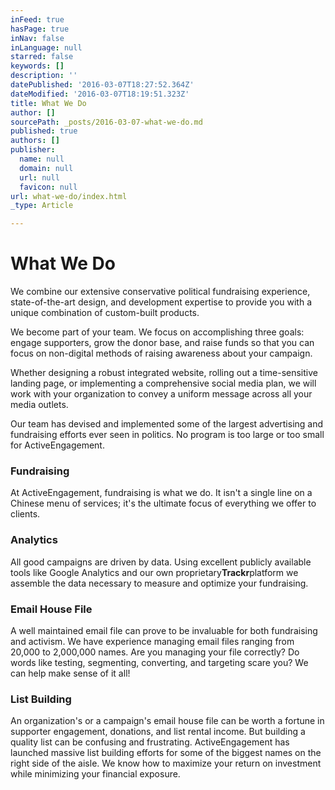 ```yaml
---
inFeed: true
hasPage: true
inNav: false
inLanguage: null
starred: false
keywords: []
description: ''
datePublished: '2016-03-07T18:27:52.364Z'
dateModified: '2016-03-07T18:19:51.323Z'
title: What We Do
author: []
sourcePath: _posts/2016-03-07-what-we-do.md
published: true
authors: []
publisher:
  name: null
  domain: null
  url: null
  favicon: null
url: what-we-do/index.html
_type: Article

---
```

# What We Do

We combine our extensive conservative political fundraising experience, state-of-the-art design, and development expertise to provide you with a unique combination of custom-built products.

We become part of your team. We focus on accomplishing three goals: engage supporters, grow the donor base, and raise funds so that you can focus on non-digital methods of raising awareness about your campaign.

Whether designing a robust integrated website, rolling out a time-sensitive landing page, or implementing a comprehensive social media plan, we will work with your organization to convey a uniform message across all your media outlets.

Our team has devised and implemented some of the largest advertising and fundraising efforts ever seen in politics. No program is too large or too small for ActiveEngagement.

### Fundraising

At ActiveEngagement, fundraising is what we do. It isn't a single line on a Chinese menu of services; it's the ultimate focus of everything we offer to clients.

### Analytics

All good campaigns are driven by data. Using excellent publicly available tools like Google Analytics and our own proprietary**Trackr**platform we assemble the data necessary to measure and optimize your fundraising.

### Email House File

A well maintained email file can prove to be invaluable for both fundraising and activism. We have experience managing email files ranging from 20,000 to 2,000,000 names. Are you managing your file correctly? Do words like testing, segmenting, converting, and targeting scare you? We can help make sense of it all!

### List Building

An organization's or a campaign's email house file can be worth a fortune in supporter engagement, donations, and list rental income. But building a quality list can be confusing and frustrating. ActiveEngagement has launched massive list building efforts for some of the biggest names on the right side of the aisle. We know how to maximize your return on investment while minimizing your financial exposure.